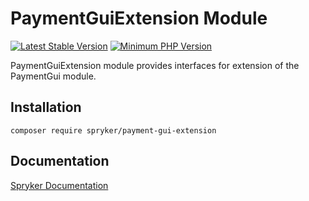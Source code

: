 # PaymentGuiExtension Module
[![Latest Stable Version](https://poser.pugx.org/spryker/payment-gui-extension/v/stable.svg)](https://packagist.org/packages/spryker/payment-gui-extension)
[![Minimum PHP Version](https://img.shields.io/badge/php-%3E%3D%207.4-8892BF.svg)](https://php.net/)

PaymentGuiExtension module provides interfaces for extension of the PaymentGui module.



## Installation

```
composer require spryker/payment-gui-extension
```

## Documentation

[Spryker Documentation](https://academy.spryker.com/developing_with_spryker/module_guide/modules.html)
